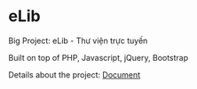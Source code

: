 # eLib
Big Project: eLib - Thư viện trực tuyến

Built on top of PHP, Javascript, jQuery, Bootstrap

Details about the project: [Document](https://github.com/huynhducduy/eLib/blob/master/ThuyetMinh.pdf)
